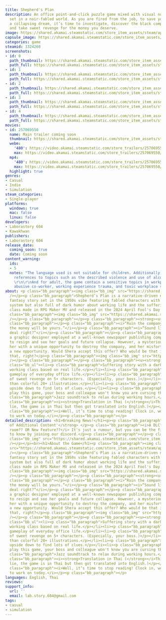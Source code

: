```yaml
---
title: Shepherd's Plan
description: An office point-and-click puzzle game mixed with visual novel-style storytelling
  set in a noir-fabled world. As you are fired from the job, to save yourself from
  a collapsing dream, it’s time to investigate, discover the black company’s secrets,
  and take sweet revenge for the money you deserve.
image: https://shared.akamai.steamstatic.com/store_item_assets/steam/apps/3324260/header.jpg?t=1731949224
capsule_image: https://shared.akamai.steamstatic.com/store_item_assets/steam/apps/3324260/82b2b92e18a64481c6086d42ea45c002d0f07f6e/capsule_231x87.jpg?t=1731949224
categories: game
steamid: 3324260
screenshots:
- id: 0
  path_thumbnail: https://shared.akamai.steamstatic.com/store_item_assets/steam/apps/3324260/ss_6900c926a97e844a921defe3acde7e987a0d838b.600x338.jpg?t=1731949224
  path_full: https://shared.akamai.steamstatic.com/store_item_assets/steam/apps/3324260/ss_6900c926a97e844a921defe3acde7e987a0d838b.1920x1080.jpg?t=1731949224
- id: 1
  path_thumbnail: https://shared.akamai.steamstatic.com/store_item_assets/steam/apps/3324260/ss_0f7a0f60137653736bce4ca737a8534d404f0af4.600x338.jpg?t=1731949224
  path_full: https://shared.akamai.steamstatic.com/store_item_assets/steam/apps/3324260/ss_0f7a0f60137653736bce4ca737a8534d404f0af4.1920x1080.jpg?t=1731949224
- id: 2
  path_thumbnail: https://shared.akamai.steamstatic.com/store_item_assets/steam/apps/3324260/ss_4aa74162b85eefe073a4a3a2b5327513ec2bef6d.600x338.jpg?t=1731949224
  path_full: https://shared.akamai.steamstatic.com/store_item_assets/steam/apps/3324260/ss_4aa74162b85eefe073a4a3a2b5327513ec2bef6d.1920x1080.jpg?t=1731949224
- id: 3
  path_thumbnail: https://shared.akamai.steamstatic.com/store_item_assets/steam/apps/3324260/ss_3dd2c978b8b3a98726c690c804d168d2bb0d3660.600x338.jpg?t=1731949224
  path_full: https://shared.akamai.steamstatic.com/store_item_assets/steam/apps/3324260/ss_3dd2c978b8b3a98726c690c804d168d2bb0d3660.1920x1080.jpg?t=1731949224
- id: 4
  path_thumbnail: https://shared.akamai.steamstatic.com/store_item_assets/steam/apps/3324260/ss_33cf69937f4608ed72bc8c43ffb98ede127a859a.600x338.jpg?t=1731949224
  path_full: https://shared.akamai.steamstatic.com/store_item_assets/steam/apps/3324260/ss_33cf69937f4608ed72bc8c43ffb98ede127a859a.1920x1080.jpg?t=1731949224
movies:
- id: 257069550
  name: Main trailer coming soon
  thumbnail: https://shared.akamai.steamstatic.com/store_item_assets/steam/apps/257069550/2f004631dfa4385823385c4562d2f59529167d5b/movie_600x337.jpg?t=1731949217
  webm:
    '480': https://video.akamai.steamstatic.com/store_trailers/257069550/movie480_vp9.webm?t=1731949217
    max: https://video.akamai.steamstatic.com/store_trailers/257069550/movie_max_vp9.webm?t=1731949217
  mp4:
    '480': https://video.akamai.steamstatic.com/store_trailers/257069550/movie480.mp4?t=1731949217
    max: https://video.akamai.steamstatic.com/store_trailers/257069550/movie_max.mp4?t=1731949217
  highlight: true
genres:
- Casual
- Indie
- Simulation
steam_categories:
- Single-player
platforms:
  windows: true
  mac: false
  linux: false
developers:
- Laborastory 604
- Kawakhwan
publishers:
- Laborastory 604
release_date:
  coming_soon: true
  date: Coming soon
content_warning:
  ids:
  - 5
  notes: "The language used is not suitable for children. Additionally, the game contains
    references to topics such as the described violence and use of alcohol abuse.
    \r\n\r\nAnd for adult, the game contain a sensitive topics in workplace such as
    abusive co-worker, working experience trauma, and toxic workplace situation."
about: <p class="bb_paragraph"><img class="bb_img" src="https://shared.akamai.steamstatic.com/store_item_assets/steam/apps/3324260/extras/PR02.png?t=1731949224"
  /></p><p class="bb_paragraph">Shepherd’s Plan is a narrative-driven noir but colorful
  fantasy story set in the 1950s vibe featuring fabled characters with a point-and-click
  system but also full of dark humor about working life and the suffering of the working
  class made in RPG Maker MV and released in the 2024 April Fool's Day. </p><p class="bb_paragraph"></p><p
  class="bb_paragraph"><img class="bb_img" src="https://shared.akamai.steamstatic.com/store_item_assets/steam/apps/3324260/extras/all_boss.png?t=1731949224"
  /></p><p class="bb_paragraph"></p><p class="bb_paragraph"><strong><u>Story</u></strong></p><p
  class="bb_paragraph"></p><p class="bb_paragraph"><i>“Ruin the company and all of
  the money will be yours.”</i></p><p class="bb_paragraph"><i>“Sound like a great
  deal right?”</i></p><p class="bb_paragraph"></p><p class="bb_paragraph">&quot;Shera,&quot;
  a graphic designer employed at a well-known newspaper publishing company, is forced
  to resign and see her goals and future collapse. However, a mysterious entity presents
  her with a unique opportunity to destroy the company, and her misfortune becomes
  a new opportunity. Would Shera accept this offer? Who would be that insane to do
  that, right?</p><p class="bb_paragraph"><img class="bb_img" src="https://shared.akamai.steamstatic.com/store_item_assets/steam/apps/3324260/extras/character_PR.png?t=1731949224"
  /></p><p class="bb_paragraph"></p><p class="bb_paragraph"><u><strong>KEY FEATURES:</strong></u></p><ul
  class="bb_ul"><li><p class="bb_paragraph">Suffering story with a dark humor of the
  working class based on real life.</p></li><li><p class="bb_paragraph">‘Unexpectable’
  gameplay of everyday office life.</p></li><li><p class="bb_paragraph">It's a plan
  of sweet revenge on 5+ characters. (Especially, your boss.)</p></li><li><p class="bb_paragraph">More
  than colorful 20+ illustrations.</p></li><li><p class="bb_paragraph">Turn your office
  upside down to find lots of clues.</p></li><li><p class="bb_paragraph">When you
  play this game, your boss and colleague won't know you are cursing them.</p></li><li><p
  class="bb_paragraph">Jazz soundtrack to relax during working hours.</p></li><li><p
  class="bb_paragraph"><i><strong>Translation in Thai (</strong></i>This one is a
  lie, the game is in Thai but then got translated into English.)</p></li></ul><p
  class="bb_paragraph"><i>Well, it’s time to stop reading! Clock in, we got revenge
  to work on today.</i></p><p class="bb_paragraph"></p>
detailed_description: <h1>Breaking News!</h1><p><p class="bb_paragraph"><strong>'RUMOUR
  of Additional Content'</strong> </p><p class="bb_paragraph"><i>A DLC? New unlockable
  room?? OR New Feature??</i> It's just a rumour, but you can be the first person
  to know by joining our discord.</p><p class="bb_paragraph"></p><p class="bb_paragraph"><img
  class="bb_img" src="https://shared.akamai.steamstatic.com/store_item_assets/steam/apps/3324260/extras/discord_join.png?t=1731949224"
  /></p></p><br><h1>About the Game</h1><p class="bb_paragraph"><img class="bb_img"
  src="https://shared.akamai.steamstatic.com/store_item_assets/steam/apps/3324260/extras/PR02.png?t=1731949224"
  /></p><p class="bb_paragraph">Shepherd’s Plan is a narrative-driven noir but colorful
  fantasy story set in the 1950s vibe featuring fabled characters with a point-and-click
  system but also full of dark humor about working life and the suffering of the working
  class made in RPG Maker MV and released in the 2024 April Fool's Day. </p><p class="bb_paragraph"></p><p
  class="bb_paragraph"><img class="bb_img" src="https://shared.akamai.steamstatic.com/store_item_assets/steam/apps/3324260/extras/all_boss.png?t=1731949224"
  /></p><p class="bb_paragraph"></p><p class="bb_paragraph"><strong><u>Story</u></strong></p><p
  class="bb_paragraph"></p><p class="bb_paragraph"><i>“Ruin the company and all of
  the money will be yours.”</i></p><p class="bb_paragraph"><i>“Sound like a great
  deal right?”</i></p><p class="bb_paragraph"></p><p class="bb_paragraph">&quot;Shera,&quot;
  a graphic designer employed at a well-known newspaper publishing company, is forced
  to resign and see her goals and future collapse. However, a mysterious entity presents
  her with a unique opportunity to destroy the company, and her misfortune becomes
  a new opportunity. Would Shera accept this offer? Who would be that insane to do
  that, right?</p><p class="bb_paragraph"><img class="bb_img" src="https://shared.akamai.steamstatic.com/store_item_assets/steam/apps/3324260/extras/character_PR.png?t=1731949224"
  /></p><p class="bb_paragraph"></p><p class="bb_paragraph"><u><strong>KEY FEATURES:</strong></u></p><ul
  class="bb_ul"><li><p class="bb_paragraph">Suffering story with a dark humor of the
  working class based on real life.</p></li><li><p class="bb_paragraph">‘Unexpectable’
  gameplay of everyday office life.</p></li><li><p class="bb_paragraph">It's a plan
  of sweet revenge on 5+ characters. (Especially, your boss.)</p></li><li><p class="bb_paragraph">More
  than colorful 20+ illustrations.</p></li><li><p class="bb_paragraph">Turn your office
  upside down to find lots of clues.</p></li><li><p class="bb_paragraph">When you
  play this game, your boss and colleague won't know you are cursing them.</p></li><li><p
  class="bb_paragraph">Jazz soundtrack to relax during working hours.</p></li><li><p
  class="bb_paragraph"><i><strong>Translation in Thai (</strong></i>This one is a
  lie, the game is in Thai but then got translated into English.)</p></li></ul><p
  class="bb_paragraph"><i>Well, it’s time to stop reading! Clock in, we got revenge
  to work on today.</i></p><p class="bb_paragraph"></p>
languages: English, Thai
reviews:
support_info:
  url: ''
  email: lab.story.604@gmail.com
tags:
- casual
- simulation
---
```


